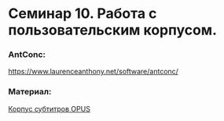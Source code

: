 # Семинар 10. Работа с пользовательским корпусом.

### AntConc:
<https://www.laurenceanthony.net/software/antconc/>

### Материал:
[Корпус субтитров OPUS](https://opus.nlpl.eu/index.php)
